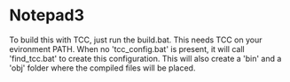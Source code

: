 # Notepad3 #
To build this with TCC, just run the build.bat. This needs TCC on your 
evironment PATH. When no 'tcc_config.bat' is present, it will call 
'find_tcc.bat' to create this configuration. This will also create a 'bin' and
 a 'obj' folder where the compiled files will be placed.